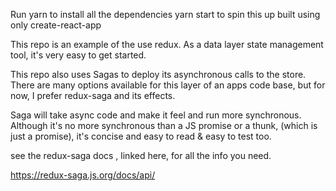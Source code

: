Run yarn to install all the dependencies
yarn start to spin this up
built using only create-react-app

This repo is an example of the use redux. 
As a data layer state management tool, it's very easy to get
started.

This repo also uses Sagas to deploy its asynchronous calls to the
store. There are many options available for this layer of an
apps code base, but for now, I prefer redux-saga and its 
effects. 

Saga will take async code and make it feel and run more
synchronous. Although it's no more synchronous than a JS
promise or a thunk, (which is just a promise), it's concise
and easy to read & easy to test too. 

see the redux-saga docs , linked here, for all the info you need.

https://redux-saga.js.org/docs/api/